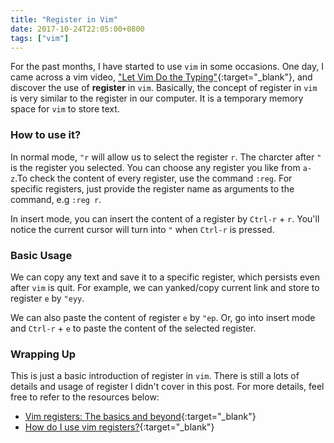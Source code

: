 ```yaml
---
title: "Register in Vim"
date: 2017-10-24T22:05:00+0800
tags: ["vim"]
---
```


For the past months, I have started to use `vim` in some occasions. One day, I came across a vim video, ["Let Vim Do the Typing"](https://www.youtube.com/watch?v=3TX3kV3TICU){:target="\_blank"}, and discover the use of **register** in `vim`. Basically, the concept of register in `vim` is very similar to the register in our computer. It is a temporary memory space for `vim` to store text.

### How to use it?

In normal mode, `"r` will allow us to select the register `r`. The charcter after `"` is the register you selected. You can choose any register you like from `a-z`.To check the content of every register, use the command `:reg`. For specific registers, just provide the register name as arguments to the command, e.g `:reg r`.

In insert mode, you can insert the content of a register by `Ctrl-r` + `r`. You'll notice the current cursor will turn into `"` when `Ctrl-r` is pressed.

### Basic Usage

We can copy any text and save it to a specific register, which persists even after `vim` is quit. For example, we can yanked/copy current link and store to register `e` by `"eyy`.

We can also paste the content of register `e` by `"ep`. Or, go into insert mode and `Ctrl-r` + `e` to paste the content of the selected register.

### Wrapping Up

This is just a basic introduction of register in `vim`. There is still a lots of details and usage of register I didn't cover in this post. For more details, feel free to refer to the resources below:

- [Vim registers: The basics and beyond](http://www.brianstorti.com/vim-registers/){:target="\_blank"}
- [How do I use vim registers?](https://stackoverflow.com/questions/1497958/how-do-i-use-vim-registers){:target="\_blank"}
